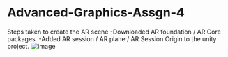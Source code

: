 # Advanced-Graphics-Assgn-4
Steps taken to create the AR scene
-Downloaded AR foundation / AR Core packages.
-Added AR session / AR plane / AR Session Origin to the unity project.
![image](https://user-images.githubusercontent.com/59860538/197116479-2b237725-7259-48c3-9548-7f9ce53b485e.png)
